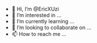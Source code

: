 - 👋 Hi, I’m @EricXUzi
- 👀 I’m interested in ...
- 🌱 I’m currently learning ...
- 💞️ I’m looking to collaborate on ...
- 📫 How to reach me ...

<!---
EricXUzi/EricXUzi is a ✨ special ✨ repository because its `README.md` (this file) appears on your GitHub profile.
You can click the Preview link to take a look at your changes.
--->
